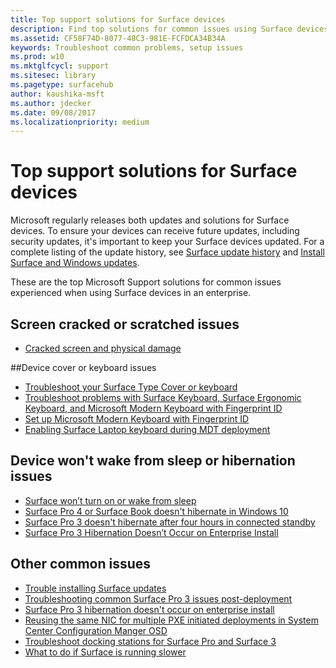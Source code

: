```yaml
---
title: Top support solutions for Surface devices
description: Find top solutions for common issues using Surface devices in the enterprise.
ms.assetid: CF58F74D-8077-48C3-981E-FCFDCA34B34A
keywords: Troubleshoot common problems, setup issues
ms.prod: w10
ms.mktglfcycl: support
ms.sitesec: library
ms.pagetype: surfacehub
author: kaushika-msft
ms.author: jdecker
ms.date: 09/08/2017
ms.localizationpriority: medium
---
```


# Top support solutions for Surface devices

Microsoft regularly releases both updates and solutions for Surface devices. To ensure your devices can receive future updates, including security updates, it's important to keep your Surface devices updated.  For a complete listing of the update history, see [Surface update history](https://www.microsoft.com/surface/support/install-update-activate/surface-update-history) and [Install Surface and Windows updates](https://www.microsoft.com/surface/support/performance-and-maintenance/install-software-updates-for-surface?os=windows-10&=undefined).


These are the top Microsoft Support solutions for common issues experienced when using Surface devices in an enterprise.

## Screen cracked or scratched issues

- [Cracked screen and physical damage](https://www.microsoft.com/surface/support/warranty-service-and-recovery/surface-is-damaged)


##Device cover or keyboard issues

- [Troubleshoot your Surface Type Cover or keyboard](https://www.microsoft.com/surface/support/hardware-and-drivers/troubleshoot-surface-keyboards)
- [Troubleshoot problems with Surface Keyboard, Surface Ergonomic Keyboard, and Microsoft Modern Keyboard with Fingerprint ID](https://www.microsoft.com/surface/support/touch-mouse-and-search/surface-keyboard-troubleshooting)
- [Set up Microsoft Modern Keyboard with Fingerprint ID](https://www.microsoft.com/surface/support/touch-mouse-and-search/microsoft-modern-keyboard-fingerprintid-set-up)
- [Enabling Surface Laptop keyboard during MDT deployment](https://blogs.technet.microsoft.com/askcore/2017/08/18/enabling-surface-laptop-keyboard-during-mdt-deployment/)

 
## Device won't wake from sleep or hibernation issues

- [Surface won’t turn on or wake from sleep](https://www.microsoft.com/surface/support/warranty-service-and-recovery/surface-wont-turn-on-or-wake-from-sleep?os=windows-10&=undefined)
- [Surface Pro 4 or Surface Book doesn't hibernate in Windows 10](https://support.microsoft.com/help/3122682)
- [Surface Pro 3 doesn't hibernate after four hours in connected standby](https://support.microsoft.com/help/2998588/surface-pro-3-doesn-t-hibernate-after-four-hours-in-connected-standby)
- [Surface Pro 3 Hibernation Doesn’t Occur on Enterprise Install](https://blogs.technet.microsoft.com/askcore/2014/11/05/surface-pro-3-hibernation-doesnt-occur-on-enterprise-install/)


## Other common issues

- [Trouble installing Surface updates](https://www.microsoft.com/surface/support/performance-and-maintenance/troubleshoot-updates?os=windows-10&=undefined)
- [Troubleshooting common Surface Pro 3 issues post-deployment](http://blogs.technet.com/b/askcore/archive/2015/03/19/troubleshooting-common-surface-pro-3-issues-post-deployment.aspx)
- [Surface Pro 3 hibernation doesn't occur on enterprise install](https://blogs.technet.microsoft.com/askcore/2014/11/05/surface-pro-3-hibernation-doesnt-occur-on-enterprise-install/)
- [Reusing the same NIC for multiple PXE initiated deployments in System Center Configuration Manger OSD](https://blogs.technet.microsoft.com/system_center_configuration_manager_operating_system_deployment_support_blog/2015/08/27/reusing-the-same-nic-for-multiple-pxe-initiated-deployments-in-system-center-configuration-manger-osd)
- [Troubleshoot docking stations for Surface Pro and Surface 3](https://www.microsoft.com/surface/support/hardware-and-drivers/troubleshoot-docking-station?os=windows-8.1-update-1&=undefined)
- [What to do if Surface is running slower](https://www.microsoft.com/surface/support/performance-and-maintenance/what-to-do-if-surface-is-running-slower?os=windows-10&=undefined)




 


 





